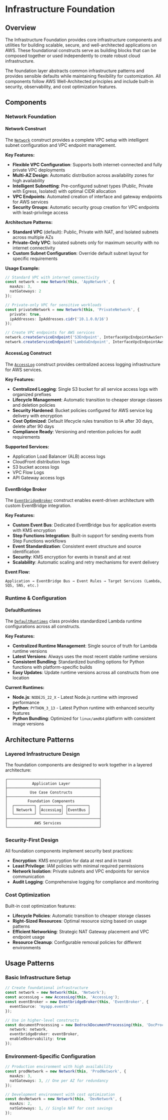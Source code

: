 # Infrastructure Foundation

## Overview

The Infrastructure Foundation provides core infrastructure components and utilities for building scalable, secure, and well-architected applications on AWS. These foundational constructs serve as building blocks that can be composed together or used independently to create robust cloud infrastructure.

The foundation layer abstracts common infrastructure patterns and provides sensible defaults while maintaining flexibility for customization. All components follow AWS Well-Architected principles and include built-in security, observability, and cost optimization features.

## Components

### Network Foundation

#### Network Construct
The [`Network`](https://github.com/cdklabs/cdk-appmod-catalog-blueprints/blob/main/use-cases/framework/foundation/network.ts) construct provides a complete VPC setup with intelligent subnet configuration and VPC endpoint management.

**Key Features:**
- **Flexible VPC Configuration**: Supports both internet-connected and fully private VPC deployments
- **Multi-AZ Design**: Automatic distribution across availability zones for high availability
- **Intelligent Subnetting**: Pre-configured subnet types (Public, Private with Egress, Isolated) with optimal CIDR allocation
- **VPC Endpoints**: Automated creation of interface and gateway endpoints for AWS services
- **Security Groups**: Automatic security group creation for VPC endpoints with least-privilege access

**Architecture Patterns:**
- **Standard VPC** (default): Public, Private with NAT, and Isolated subnets across multiple AZs
- **Private-Only VPC**: Isolated subnets only for maximum security with no internet connectivity
- **Custom Subnet Configuration**: Override default subnet layout for specific requirements

**Usage Example:**
```typescript
// Standard VPC with internet connectivity
const network = new Network(this, 'AppNetwork', {
  maxAzs: 3,
  natGateways: 2
});

// Private-only VPC for sensitive workloads
const privateNetwork = new Network(this, 'PrivateNetwork', {
  private: true,
  ipAddresses: IpAddresses.cidr('10.1.0.0/16')
});

// Create VPC endpoints for AWS services
network.createServiceEndpoint('S3Endpoint', InterfaceVpcEndpointAwsService.S3);
network.createServiceEndpoint('LambdaEndpoint', InterfaceVpcEndpointAwsService.LAMBDA);
```

#### AccessLog Construct
The [`AccessLog`](https://github.com/cdklabs/cdk-appmod-catalog-blueprints/blob/main/use-cases/framework/foundation/access-log.ts) construct provides centralized access logging infrastructure for AWS services.

**Key Features:**
- **Centralized Logging**: Single S3 bucket for all service access logs with organized prefixes
- **Lifecycle Management**: Automatic transition to cheaper storage classes and deletion policies
- **Security Hardened**: Bucket policies configured for AWS service log delivery with encryption
- **Cost Optimized**: Default lifecycle rules transition to IA after 30 days, delete after 90 days
- **Compliance Ready**: Versioning and retention policies for audit requirements

**Supported Services:**
- Application Load Balancer (ALB) access logs
- CloudFront distribution logs
- S3 bucket access logs
- VPC Flow Logs
- API Gateway access logs

#### EventBridge Broker
The [`EventbridgeBroker`](https://github.com/cdklabs/cdk-appmod-catalog-blueprints/blob/main/use-cases/framework/foundation/eventbridge-broker.ts) construct enables event-driven architecture with custom EventBridge integration.

**Key Features:**
- **Custom Event Bus**: Dedicated EventBridge bus for application events with KMS encryption
- **Step Functions Integration**: Built-in support for sending events from Step Functions workflows
- **Event Standardization**: Consistent event structure and source identification
- **Security**: KMS encryption for events in transit and at rest
- **Scalability**: Automatic scaling and retry mechanisms for event delivery

**Event Flow:**
```
Application → EventBridge Bus → Event Rules → Target Services (Lambda, SQS, SNS, etc.)
```

### Runtime & Configuration

#### DefaultRuntimes
The [`DefaultRuntimes`](https://github.com/cdklabs/cdk-appmod-catalog-blueprints/blob/main/use-cases/framework/custom-resource/default-runtimes.ts) class provides standardized Lambda runtime configurations across all constructs.

**Key Features:**
- **Centralized Runtime Management**: Single source of truth for Lambda runtime versions
- **Latest Versions**: Always uses the most recent stable runtime versions
- **Consistent Bundling**: Standardized bundling options for Python functions with platform-specific builds
- **Easy Updates**: Update runtime versions across all constructs from one location

**Current Runtimes:**
- **Node.js**: `NODEJS_22_X` - Latest Node.js runtime with improved performance
- **Python**: `PYTHON_3_13` - Latest Python runtime with enhanced security features
- **Python Bundling**: Optimized for `linux/amd64` platform with consistent image versions

## Architecture Patterns

### Layered Infrastructure Design
The foundation components are designed to work together in a layered architecture:

```
┌─────────────────────────────────────────┐
│           Application Layer             │
├─────────────────────────────────────────┤
│          Use Case Constructs            │
├─────────────────────────────────────────┤
│         Foundation Components           │
│  ┌─────────┐ ┌─────────┐ ┌─────────┐    │
│  │ Network │ │AccessLog│ │EventBus │    │
│  └─────────┘ └─────────┘ └─────────┘    │
├─────────────────────────────────────────┤
│            AWS Services                 │
└─────────────────────────────────────────┘
```

### Security-First Design
All foundation components implement security best practices:
- **Encryption**: KMS encryption for data at rest and in transit
- **Least Privilege**: IAM policies with minimal required permissions
- **Network Isolation**: Private subnets and VPC endpoints for service communication
- **Audit Logging**: Comprehensive logging for compliance and monitoring

### Cost Optimization
Built-in cost optimization features:
- **Lifecycle Policies**: Automatic transition to cheaper storage classes
- **Right-Sized Resources**: Optimal resource sizing based on usage patterns
- **Efficient Networking**: Strategic NAT Gateway placement and VPC endpoint usage
- **Resource Cleanup**: Configurable removal policies for different environments

## Usage Patterns

### Basic Infrastructure Setup
```typescript
// Create foundational infrastructure
const network = new Network(this, 'Network');
const accessLog = new AccessLog(this, 'AccessLog');
const eventBroker = new EventbridgeBroker(this, 'EventBroker', {
  eventSource: 'myapp.events'
});

// Use in higher-level constructs
const documentProcessing = new BedrockDocumentProcessing(this, 'DocProcessing', {
  network: network,
  eventbridgeBroker: eventBroker,
  enableObservability: true
});
```

### Environment-Specific Configuration
```typescript
// Production environment with high availability
const prodNetwork = new Network(this, 'ProdNetwork', {
  maxAzs: 3,
  natGateways: 3, // One per AZ for redundancy
});

// Development environment with cost optimization
const devNetwork = new Network(this, 'DevNetwork', {
  maxAzs: 2,
  natGateways: 1, // Single NAT for cost savings
});
```
